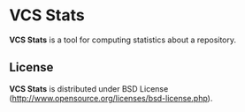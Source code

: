 VCS Stats
=========

**VCS Stats** is a tool for computing statistics about a repository.

License
-------

**VCS Stats** is distributed under BSD License
(http://www.opensource.org/licenses/bsd-license.php).
